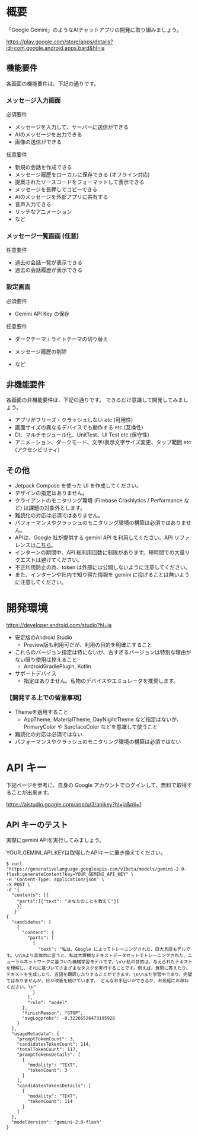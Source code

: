# 概要

「Google Gemini」のようなAIチャットアプリの開発に取り組みましょう。

https://play.google.com/store/apps/details?id=com.google.android.apps.bard&hl=ja

## 機能要件

各画面の機能要件は、下記の通りです。

### メッセージ入力画面

必須要件
- メッセージを入力して、サーバーに送信ができる
- AIのメッセージを出力できる
- 画像の送信ができる

任意要件
- 新規の会話を作成できる
- メッセージ履歴をローカルに保存できる (オフライン対応)
- 提案されたソースコードをフォーマットして表示できる
- メッセージを長押しでコピーできる
- AIのメッセージを外部アプリに共有する
- 音声入力できる
- リッチなアニメーション
- など

### メッセージ一覧画面 (任意)


任意要件
- 過去の会話一覧が表示できる
- 過去の会話履歴が表示できる

### 設定画面

必須要件
- Gemini API Key の保存

任意要件
- ダークテーマ / ライトテーマの切り替え
- メッセージ履歴の削除

- など

## 非機能要件

各画面の非機能要件は、下記の通りです。
できるだけ意識して開発してみましょう。

- アプリがフリーズ・クラッシュしない etc (可用性)
- 画面サイズの異なるデバイスでも動作する etc (互換性)
- DI、マルチモジュール化、UnitTest、UI Test etc (保守性)
- アニメーション、ダークモード、文字/表示文字サイズ変更、タップ範囲 etc (アクセシビリティ)

## その他
- Jetpack Compose を使った UI を作成してください。
- デザインの指定はありません。
- クライアントのモニタリング環境 (Firebase Crashlytics / Performance など) は課題の対象外とします。
- 難読化の対応は必須ではありません。
- パフォーマンスやクラッシュのモニタリング環境の構築は必須ではありません。
- APIは、Google 社が提供する gemini API を利用してください。API リファレンスは[こちら](https://ai.google.dev/api?hl=ja&lang=android)。
- インターンの期間中、API 総利用回数に制限があります。短時間での大量リクエストは避けてください。
- 不正利用防止の為、token は外部には公開しないように注意してください。
- また、インターンや社内で知り得た情報を gemini に投げることは無いように注意してください。

# 開発環境
https://developer.android.com/studio?hl=ja

- 安定版のAndroid Studio
    - Preview版も利用可だが、利用の目的を明確にすること
- これらのバージョン指定は特にないが、古すぎるバージョンは特別な理由がない限り使用は控えること
    - AndroidGradlePlugin, Kotlin
- サポートデバイス
  - 指定はありません。私物のデバイスやエミュレータを推奨します。

### 【開発する上での留意事項】

- Themeを適用すること
    - AppTheme, MaterialTheme, DayNigihtTheme など指定はないが、PrimaryColor や SurcfaceColor などを意識して使うこと
- 難読化の対応は必須ではない
- パフォーマンスやクラッシュのモニタリング環境の構築は必須ではない

# API キー

下記ページを参考に、自身の Google アカウントでログインして、無料で取得することが出来ます。

https://aistudio.google.com/app/u/3/apikey?hl=ja&pli=1

## API キーのテスト

実際にgemini APIを実行してみましょう。

YOUR_GEMINI_API_KEYは取得したAPIキーに置き換えてください。

```text
$ curl "https://generativelanguage.googleapis.com/v1beta/models/gemini-2.0-flash:generateContent?key=YOUR_GEMINI_API_KEY" \
-H 'Content-Type: application/json' \
-X POST \
-d '{
  "contents": [{
    "parts":[{"text": "あなたのことを教えて"}]
    }]
   }'
{
  "candidates": [
    {
      "content": {
        "parts": [
          {
            "text": "私は、Google によってトレーニングされた、巨大言語モデルです。\n\nより具体的に言うと、私は大規模なテキストデータセットでトレーニングされた、ニューラルネットワークに基づいた機械学習モデルです。\n\n私の目的は、与えられたテキストを理解し、それに基づいてさまざまなタスクを実行することです。例えば、質問に答えたり、テキストを生成したり、言語を翻訳したりすることができます。\n\nまだ学習中であり、完璧ではありませんが、日々改善を続けています。 どんなお手伝いができるか、お気軽にお尋ねください。\n"
          }
        ],
        "role": "model"
      },
      "finishReason": "STOP",
      "avgLogprobs": -0.32266526473195928
    }
  ],
  "usageMetadata": {
    "promptTokenCount": 3,
    "candidatesTokenCount": 114,
    "totalTokenCount": 117,
    "promptTokensDetails": [
      {
        "modality": "TEXT",
        "tokenCount": 3
      }
    ],
    "candidatesTokensDetails": [
      {
        "modality": "TEXT",
        "tokenCount": 114
      }
    ]
  },
  "modelVersion": "gemini-2.0-flash"
}

```

